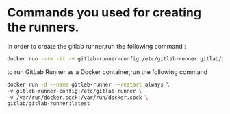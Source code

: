 # Commands you used for creating the runners.

In order to create the gitlab runner,run the following command : 
```bash
docker run --rm -it -v gitlab-runner-config:/etc/gitlab-runner gitlab/gitlab-runner:latest register
```

to run GitLab Runner as a Docker container,run the following command
```bash
docker run -d --name gitlab-runner --restart always \
-v gitlab-runner-config:/etc/gitlab-runner \
-v /var/run/docker.sock:/var/run/docker.sock \
gitlab/gitlab-runner:latest
```

